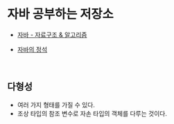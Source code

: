 # 자바 공부하는 저장소

- [자바 - 자료구조 & 알고리즘](https://fastcampus.co.kr/dev_online_codingtest)

- [자바의 정석](https://github.com/castello/javajungsuk3/tree/master/%EC%97%B0%EC%8A%B5%EB%AC%B8%EC%A0%9C%ED%92%80%EC%9D%B4)

<br>

## 다형성

- 여러 가지 형태를 가질 수 있다.
- 조상 타입의 참조 변수로 자손 타입의 객체를 다루는 것이다.

